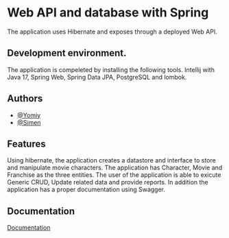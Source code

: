 
#  Web API and database with Spring

The application uses Hibernate and exposes through a deployed Web API. 


##  Development environment.

The application is compeleted by installing the following tools. Intellij with Java 17, Spring Web, Spring Data JPA, PostgreSQL and lombok. 




## Authors

- [@Yomiy](https://github.com/yomirobera)
- [@Simen](https://github.com/simen12345)



## Features
Using hibernate, the application creates a datastore and interface to store and manipulate movie characters. The application has Character, Movie and Franchise as the three entities. The user of the application is able to exicute Generic CRUD, Update related data and provide reports. In addition the application has a proper documentation using Swagger.



## Documentation

[Documentation](https://noroff-accelerate.gitlab.io/java/course-notes/_rework/module3/03_DTOandOpenAPI/)

